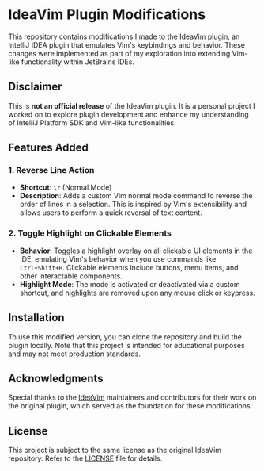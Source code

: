 # IdeaVim Plugin Modifications

This repository contains modifications I made to the [IdeaVim plugin](https://github.com/JetBrains/ideavim), an IntelliJ IDEA plugin that emulates Vim's keybindings and behavior. These changes were implemented as part of my exploration into extending Vim-like functionality within JetBrains IDEs.

## Disclaimer
This is **not an official release** of the IdeaVim plugin. It is a personal project I worked on to explore plugin development and enhance my understanding of IntelliJ Platform SDK and Vim-like functionalities.

## Features Added

### 1. Reverse Line Action
- **Shortcut**: `\r` (Normal Mode)
- **Description**: Adds a custom Vim normal mode command to reverse the order of lines in a selection. This is inspired by Vim's extensibility and allows users to perform a quick reversal of text content.

### 2. Toggle Highlight on Clickable Elements
- **Behavior**: Toggles a highlight overlay on all clickable UI elements in the IDE, emulating Vim's behavior when you use commands like `Ctrl+Shift+H`. Clickable elements include buttons, menu items, and other interactable components.
- **Highlight Mode**: The mode is activated or deactivated via a custom shortcut, and highlights are removed upon any mouse click or keypress.

## Installation
To use this modified version, you can clone the repository and build the plugin locally. Note that this project is intended for educational purposes and may not meet production standards.

## Acknowledgments
Special thanks to the [IdeaVim](https://github.com/JetBrains/ideavim) maintainers and contributors for their work on the original plugin, which served as the foundation for these modifications.

## License
This project is subject to the same license as the original IdeaVim repository. Refer to the [LICENSE](https://github.com/JetBrains/ideavim/blob/master/LICENSE.txt) file for details.



